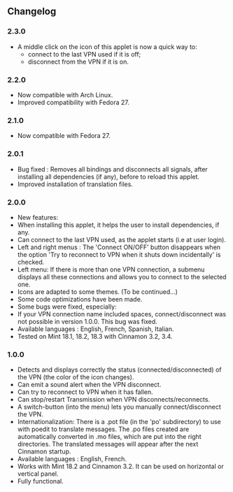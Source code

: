 ## Changelog

### 2.3.0
 * A middle click on the icon of this applet is now a quick way to:
   * connect to the last VPN used if it is off;
   * disconnect from the VPN if it is on.

### 2.2.0
 * Now compatible with Arch Linux.
 * Improved compatibility with Fedora 27.

### 2.1.0
 * Now compatible with Fedora 27.

### 2.0.1
 * Bug fixed : Removes all bindings and disconnects all signals, after installing all dependencies (if any), before to reload this applet.
 * Improved installation of translation files.

### 2.0.0
 * New features:
  * When installing this applet, it helps the user to install dependencies, if any.
  * Can connect to the last VPN used, as the applet starts (i.e at user login).
  * Left and right menus : The 'Connect ON/OFF' button disappears when the option 'Try to reconnect to VPN when it shuts down incidentally' is checked.
  * Left menu: If there is more than one VPN connection, a submenu displays all these connections and allows you to connect to the selected one.
  * Icons are adapted to some themes. (To be continued...)
 * Some code optimizations have been made.
 * Some bugs were fixed, especially:
  * If your VPN connection name included spaces, connect/disconnect was not possible in version 1.0.0. This bug was fixed.
 * Available languages  : English, French, Spanish, Italian.
 * Tested on Mint 18.1, 18.2, 18.3 with Cinnamon 3.2, 3.4.

### 1.0.0
 * Detects and displays correctly the status (connected/disconnected) of the VPN (the color of the icon changes).
 * Can emit a sound alert when the VPN disconnect.
 * Can try to reconnect to VPN when it has fallen.
 * Can stop/restart Transmission when VPN disconnects/reconnects.
 * A switch-button (into the menu) lets you manually connect/disconnect the VPN.
 * Internationalization: There is a .pot file (in the 'po' subdirectory) to use with poedit to translate messages. The .po files created are automatically converted in .mo files, which are put into the right directories. The translated messages will appear after the next Cinnamon startup.
 * Available languages  : English, French.
 * Works with Mint 18.2 and Cinnamon 3.2. It can be used on horizontal or vertical panel.
 * Fully functional.
